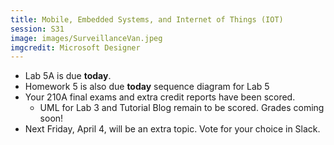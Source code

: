 ```yaml
---
title: Mobile, Embedded Systems, and Internet of Things (IOT)
session: S31
image: images/SurveillanceVan.jpeg
imgcredit: Microsoft Designer
---
```


* Lab 5A is due **today**.
* Homework 5 is also due **today** sequence diagram for Lab 5
* Your 210A final exams and extra credit reports have been scored.
    * UML for Lab 3 and Tutorial Blog remain to be scored. Grades coming soon!
* Next Friday, April 4, will be an extra topic. Vote for your choice in Slack.
